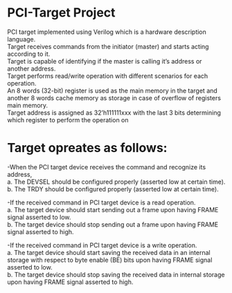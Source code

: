 # PCI-Target Project
PCI target implemented using Verilog which is a hardware description language.  
Target receives commands from the initiator (master) and starts acting according to it.  
Target is capable of identifying if the master is calling it’s address or another address.  
Target performs read/write operation with different scenarios for each operation.  
An 8 words (32-bit) register is used as the main memory in the target and another 8 words cache memory as storage in case of overflow of registers main memory.  
Target address is assigned as 32’h111111xxx with the last 3 bits determining which register to perform the operation on  

# Target opreates as follows:
-When the PCI target device receives the command and recognize its address,   
a. The DEVSEL should be configured properly (asserted low at certain time).   
b. The TRDY should be configured properly (asserted low at certain time).  

-If the received command in PCI target device is a read operation.   
a. The target device should start sending out a frame upon having FRAME signal asserted to low.  
b. The target device should stop sending out a frame upon having FRAME signal asserted to high.  

-If the received command in PCI target device is a write operation.  
a. The target device should start saving the received data in an internal storage with respect to byte enable (BE) bits upon having FRAME signal asserted to low.  
b. The target device should stop saving the received data in internal storage upon having FRAME signal asserted to high.  
